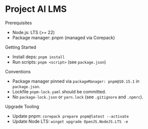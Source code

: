 # Project AI LMS

Prerequisites

- Node.js: LTS (>= 22)
- Package manager: pnpm (managed via Corepack)

Getting Started

- Install deps: `pnpm install`
- Run scripts: `pnpm <script>` (see `package.json`)

Conventions

- Package manager pinned via `packageManager: pnpm@10.15.1` in `package.json`.
- Lockfile `pnpm-lock.yaml` should be committed.
- No `package-lock.json` or `yarn.lock` (see `.gitignore` and `.npmrc`).

Upgrade Tooling

- Update pnpm: `corepack prepare pnpm@latest --activate`
- Update Node LTS: `winget upgrade OpenJS.NodeJS.LTS -e`
